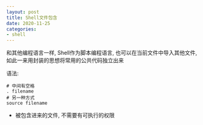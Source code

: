 ```yaml
---
layout: post
title: Shell文件包含
date: 2020-11-25
categories:
- shell
---
```


和其他编程语言一样, Shell作为脚本编程语言, 也可以在当前文件中导入其他文件, 如此一来用封装的思想将常用的公共代码独立出来<br>

语法:
```shell
# 中间有空格
. filename
# 另一种方式
source filename
```

* 被包含进来的文件, 不需要有可执行的权限


